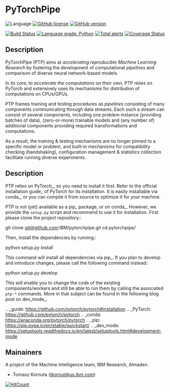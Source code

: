# PyTorchPipe

![Language](https://img.shields.io/badge/language-Python-blue.svg)
[![GitHub license](https://img.shields.io/github/license/IBM/pytorchpipe.svg)](https://github.com/IBM/pytorchpipe/blob/develop/LICENSE)
[![GitHub version](https://badge.fury.io/gh/IBM%2Fpytorchpipe.svg)](https://badge.fury.io/gh/IBM%2Fpytorchpipe)

[![Build Status](https://travis-ci.com/IBM/pytorchpipe.svg?branch=develop)](https://travis-ci.com/IBM/pytorchpipe)
[![Language grade: Python](https://img.shields.io/lgtm/grade/python/g/IBM/pytorchpipe.svg?logo=lgtm&logoWidth=18)](https://lgtm.com/projects/g/IBM/pytorchpipe/context:python)
[![Total alerts](https://img.shields.io/lgtm/alerts/g/IBM/pytorchpipe.svg?logo=lgtm&logoWidth=18)](https://lgtm.com/projects/g/IBM/pytorchpipe/alerts/)
[![Coverage Status](https://coveralls.io/repos/github/IBM/pytorchpipe/badge.svg?branch=develop)](https://coveralls.io/github/IBM/pytorchpipe?branch=develop)

## Description

PyTorchPipe (PTP) aims at _accelerating reproducible Machine Learning Research_ by fostering the development of computational _pipelines_ and comparison of diverse neural network-based models. 

In its core, to _accelerate the computations_ on their own, PTP relies on PyTorch and extensively uses its mechanisms for distribution of computations on CPUs/GPUs.

PTP frames training and testing procedures as _pipelines_ consisting of many components communicating through data streams.
Each such a stream can consist of several components, including one problem instance (providing batches of data), (zero-or-more) trainable models and (any number of) additional components providing required transformations and computations.

As a result, the training & testing mechanisms are no longer pinned to a specific model or problem, and built-in mechanisms for compatibility checking (handshaking), configuration management & statistics collection facilitate running diverse experiments.

## Description

PTP relies on PyTorch_, so you need to install it first. Refer to the official installation guide_ of PyTorch for its installation.
It is easily installable via conda_, or you can compile it from source to optimize it for your machine.

PTP is not (yet) available as a pip_ package, or on conda_.
However, we provide the `setup.py` script and recommend to use it for installation.
First please clone the project repository::

  git clone git@github.com:IBM/pytorchpipe.git
  cd pytorchpipe/

Then, install the dependencies by running::

  python setup.py install

This command will install all dependencies via pip_.
If you plan to develop and introduce changes, please call the following command instead::

  python setup.py develop

This will enable you to change the code of the existing components/workers and still be able to run them by calling the associated ``ptp-*`` commands.
More in that subject can be found in the following blog post on dev_mode_.

.. _guide: https://github.com/pytorch/pytorch#installation
.. _PyTorch: https://github.com/pytorch/pytorch
.. _conda: https://anaconda.org/pytorch/pytorch
.. _pip: https://pip.pypa.io/en/stable/quickstart/
.. _dev_mode: https://setuptools.readthedocs.io/en/latest/setuptools.html#development-mode

## Mainainers

A project of the Machine Intelligence team, IBM Research, Almaden.

* Tomasz Kornuta (tkornut@us.ibm.com)

[![HitCount](http://hits.dwyl.io/tkornut/tkornut/pytorchpipe.svg)](http://hits.dwyl.io/tkornut/tkornut/pytorchpipe)
